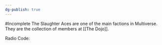 ```yaml
---
dg-publish: true
---
```

#Incomplete
The Slaughter Aces are one of the main factions in Multiverse. They are the collection of members at [[The Dojo]].

Radio Code: